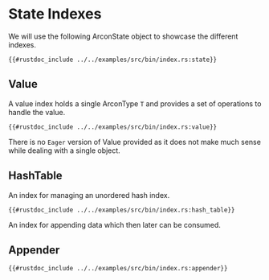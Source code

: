 # State Indexes


We will use the following ArconState object to showcase the different indexes.
```rust,edition2018,no_run,noplaypen
{{#rustdoc_include ../../examples/src/bin/index.rs:state}}
```

## Value

A value index holds a single ArconType `T` and provides a set of operations to handle the value.

```rust,edition2018,no_run,noplaypen
{{#rustdoc_include ../../examples/src/bin/index.rs:value}}
```

There is no `Eager` version of Value provided as it does not make much sense while 
dealing with a single object.

## HashTable

An index for managing an unordered hash index. 

```rust,edition2018,no_run,noplaypen
{{#rustdoc_include ../../examples/src/bin/index.rs:hash_table}}
```

An index for appending data which then later can be consumed.

## Appender

```rust,edition2018,no_run,noplaypen
{{#rustdoc_include ../../examples/src/bin/index.rs:appender}}
```
